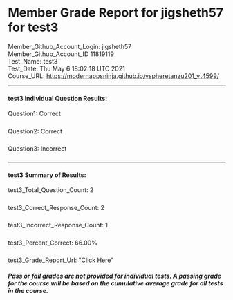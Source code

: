 # Member Grade Report for jigsheth57 for test3  
   
Member_Github_Account_Login: jigsheth57  
Member_Github_Account_ID 11819119  
Test_Name: test3  
Test_Date: Thu May  6 18:02:18 UTC 2021  
Course_URL: https://modernappsninja.github.io/vspheretanzu201_vt4599/  
   
---  
#### test3 Individual Question Results:  
Question1: Correct  
#####  
Question2: Correct  
#####  
Question3: Incorrect  
#####  
---  
#### test3 Summary of Results:  
test3_Total_Question_Count: 2  
#####  
test3_Correct_Response_Count: 2  
#####  
test3_Incorrect_Response_Count: 1  
#####  
test3_Percent_Correct: 66.00%  
#####  
test3_Grade_Report_Url: "[Click Here](https://github.com/modernappsninjas/jigsheth57/blob/main/static/userdata/courses/vspheretanzu201_vt4599/grade_report.pr105.test3.md)"
##### Pass or fail grades are not provided for individual tests. A passing grade for the course will be based on the cumulative average grade for all tests in the course.  
